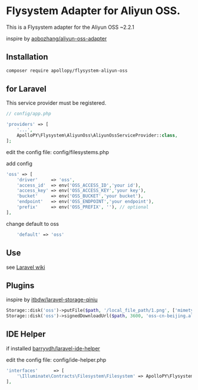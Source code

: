 # Flysystem Adapter for Aliyun OSS.

This is a Flysystem adapter for the Aliyun OSS ~2.2.1

inspire by [aobozhang/aliyun-oss-adapter](https://github.com/aobozhang/aliyun-oss-adapter)

## Installation

```bash
composer require apollopy/flysystem-aliyun-oss
```

## for Laravel

This service provider must be registered.

```php
// config/app.php

'providers' => [
    '...',
    ApolloPY\Flysystem\AliyunOss\AliyunOssServiceProvider::class,
];
```

edit the config file: config/filesystems.php

add config

```php
'oss' => [
    'driver'     => 'oss',
    'access_id'  => env('OSS_ACCESS_ID','your id'),
    'access_key' => env('OSS_ACCESS_KEY','your key'),
    'bucket'     => env('OSS_BUCKET','your bucket'),
    'endpoint'   => env('OSS_ENDPOINT','your endpoint'),
    'prefix'     => env('OSS_PREFIX', ''), // optional
],
```

change default to oss

```php
    'default' => 'oss'
```

## Use

see [Laravel wiki](https://laravel.com/docs/5.1/filesystem)

## Plugins

inspire by [itbdw/laravel-storage-qiniu](https://github.com/itbdw/laravel-storage-qiniu)

```php
Storage::disk('oss')->putFile($path, '/local_file_path/1.png', ['mimetype' => 'image/png']);
Storage::disk('oss')->signedDownloadUrl($path, 3600, 'oss-cn-beijing.aliyuncs.com', true);
```

## IDE Helper

if installed [barryvdh/laravel-ide-helper](https://github.com/barryvdh/laravel-ide-helper)

edit the config file: config/ide-helper.php

```php
'interfaces'      => [
    '\Illuminate\Contracts\Filesystem\Filesystem' => ApolloPY\Flysystem\AliyunOss\FilesystemAdapter::class,
],
```
